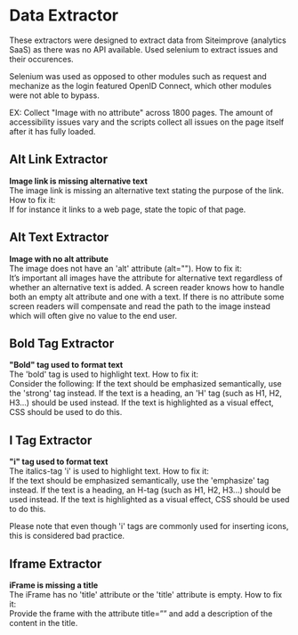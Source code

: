 # Data Extractor

These extractors were designed to extract data from Siteimprove (analytics SaaS) as there was no API available. Used selenium to extract issues and their occurences.

Selenium was used as opposed to other modules such as request and mechanize as the login featured OpenID Connect, which other modules were not able to bypass. 


EX: Collect "Image with no attribute" across 1800 pages. The amount of accessibility issues vary and the scripts collect all issues on the page itself after it has fully loaded.

## Alt Link Extractor

**Image link is missing alternative text**<br>
The image link is missing an alternative text stating the purpose of the link.
How to fix it:<br>
If for instance it links to a web page, state the topic of that page.

## Alt Text Extractor
**Image with no alt attribute**<br>
The image does not have an 'alt' attribute (alt="").
How to fix it:<br>
It’s important all images have the attribute for alternative text regardless of whether an alternative text is added.
A screen reader knows how to handle both an empty alt attribute and one with a text. If there is no attribute some screen readers will compensate and read the path to the image instead which will often give no value to the end user.

## Bold Tag Extractor
**"Bold" tag used to format text** <br>
The 'bold' tag is used to highlight text.
How to fix it:<br>
Consider the following: If the text should be emphasized semantically, use the 'strong' tag instead. If the text is a heading, an 'H' tag (such as H1, H2, H3...) should be used instead. If the text is highlighted as a visual effect, CSS should be used to do this.

## I Tag Extractor
**"i" tag used to format text**<br>
The italics-tag 'i' is used to highlight text.
How to fix it:<br>
If the text should be emphasized semantically, use the 'emphasize' tag instead. If the text is a heading, an H-tag (such as H1, H2, H3...) should be used instead. If the text is highlighted as a visual effect, CSS should be used to do this.

Please note that even though 'i' tags are commonly used for inserting icons, this is considered bad practice.

## Iframe Extractor
**iFrame is missing a title**<br>
The iFrame has no 'title' attribute or the 'title' attribute is empty.
How to fix it:<br>
Provide the frame with the attribute title=”” and add a description of the content in the title.
